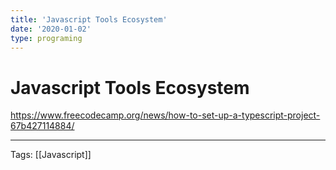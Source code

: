 ```yaml
---
title: 'Javascript Tools Ecosystem'
date: '2020-01-02'
type: programing
---
```


# Javascript Tools Ecosystem

https://www.freecodecamp.org/news/how-to-set-up-a-typescript-project-67b427114884/


---
Tags: [[Javascript]] 